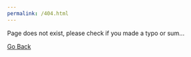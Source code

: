 ```yaml
---
permalink: /404.html
---
```

Page does not exist, please check if you made a typo or sum...

[Go Back](genecromarx.github.io)

